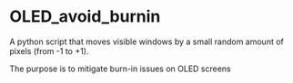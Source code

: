 # OLED_avoid_burnin
A python script that moves visible windows by a small random amount of pixels (from -1 to +1).

The purpose is to mitigate burn-in issues on OLED screens
